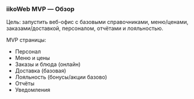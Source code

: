 ### iikoWeb MVP — Обзор

Цель: запустить веб-офис с базовыми справочниками, меню/ценами, заказами/доставкой, персоналом, отчётами и лояльностью.

MVP страницы:
- Персонал
- Меню и цены
- Заказы и блюда (онлайн)
- Доставка (базовая)
- Лояльность (бонусы/акции базово)
- Отчёты
- Уведомления

